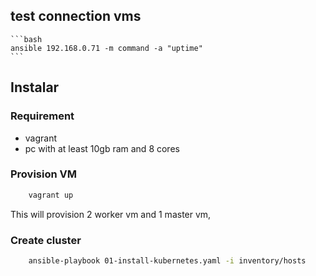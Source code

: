 
## test connection vms

    ```bash
    ansible 192.168.0.71 -m command -a "uptime"
    ```



## Instalar

### Requirement

- vagrant
- pc with at least 10gb ram and 8 cores

### Provision VM
    

```bash
    vagrant up
```

This will provision 2 worker vm and 1 master vm, 

### Create cluster
    
    
```bash
    ansible-playbook 01-install-kubernetes.yaml -i inventory/hosts
```